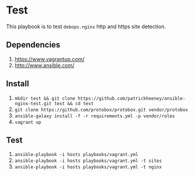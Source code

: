 # Test

This playbook is to test `debops.nginx` http and https site detection.

## Dependencies

1. https://www.vagrantup.com/
1. http://www.ansible.com/

## Install

1. `mkdir test && git clone https://github.com/patrickheeney/ansible-nginx-test.git test && cd test`
1. `git clone https://github.com/protobox/protobox.git vendor/protobox`
1. `ansible-galaxy install -f -r requirements.yml -p vendor/roles`
1. `vagrant up`

## Test

1. `ansible-playbook -i hosts playbooks/vagrant.yml`
1. `ansible-playbook -i hosts playbooks/vagrant.yml -t sites`
1. `ansible-playbook -i hosts playbooks/vagrant.yml -t nginx`
